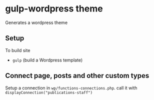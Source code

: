 # gulp-wordpress theme
Generates a wordpress theme

## Setup
To build site

* `gulp` (build a Wordpress template)

## Connect page, posts and other custom types
Setup a connection in `wp/functions-connections.php`.
call it with `displayConnection("publications-staff")`
